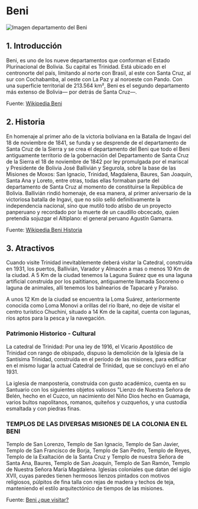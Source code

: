 # Beni 
![Imagen departamento del Beni](https://upload.wikimedia.org/wikipedia/commons/thumb/f/f9/Beni_dpto_001.png/300px-Beni_dpto_001.png)
## 1. Introducción 

Beni, es uno de los nueve departamentos que conforman el Estado Plurinacional de Bolivia. Su capital es Trinidad. Está ubicado en el centronorte del país, limitando al norte con Brasil, al este con Santa Cruz, al sur con Cochabamba, al oeste con La Paz y al noroeste con Pando. Con una superficie territorial de 213.564 km², Beni es el segundo departamento más extenso de Bolivia— por detrás de Santa Cruz—.

Fuente: [Wikipedia Beni](https://es.wikipedia.org/wiki/Departamento_de_El_Beni)

## 2. Historia
En homenaje al primer año de la victoria boliviana en la Batalla de Ingavi del 18 de noviembre de 1841, se funda y se desprende de el departamento de Santa Cruz de la Sierra y se crea el departamento del Beni que todo el Beni antiguamente territorio de la gobernación del Departamento de Santa Cruz de la Sierra el 18 de noviembre de 1842 por ley promulgada por el mariscal y Presidente de Bolivia José Ballivián y Segurola, sobre la base de las Misiones de Moxos: San Ignacio, Trinidad, Magdalena, Baures, San Joaquín, Santa Ana y Loreto, entre otras, todas ellas formaban parte del departamento de Santa Cruz al momento de constituirse la República de Bolivia. Ballivián rindió homenaje, de esa manera, al primer aniversario de la victoriosa batalla de Ingavi, que no sólo selló definitivamente la independencia nacional, sino que mutiló todo atisbo de un proyecto panperuano y recordado por la muerte de un caudillo obcecado, quien pretendía sojuzgar el Altiplano: el general peruano Agustín Gamarra.


Fuente: [Wikipedia Beni Historia](https://es.wikipedia.org/wiki/Departamento_de_El_Beni#Historia)

## 3. Atractivos

Cuando visite Trinidad inevitablemente deberá visitar la Catedral, construída en 1931, los puertos, Ballivián, Varador y Almacén a mas o menos 10 Km de la ciudad. A 5 Km de la ciudad tenemos la Laguna Suárez que es una laguna artificial construida por los paititianos, antiguamente llamada Socoreno o laguna de animales, allí tenemos los balnearios de Tapacaré y Paraíso.

A unos 12 Km de la ciudad se encuentra la Loma Suárez, anteriormente conocida como Loma Monovi a orillas del río Ibaré, no deje de visitar el centro turístico Chuchini, situado a 14 Km de la capital, cuenta con lagunas, ríos aptos para la pesca y la navegación.


### Patrimonio Historico - Cultural

La catedral de Trinidad: Por una ley de 1916, el Vicario Apostólico de Trinidad con rango de obispado, dispuso la demolición de la Iglesia de la Santísima Trinidad, construída en el período de las misiones, para edificar en el mismo lugar la actual Catedral de Trinidad, que se concluyó en el año 1931.

La iglesia de manpostería, construida con gusto académico, cuenta en su Santuario con los siguientes objetos valiosos "Lienzo de Nuestra Señora de Belén, hecho en el Cuzco, un nacimiento del Niño Dios hecho en Guamaga, varios bultos napolitanos, romanos, quiteños y cuzqueños, y una custodia esmaltada y con piedras finas.

### TEMPLOS DE LAS DIVERSAS MISIONES DE LA COLONIA EN EL BENI
Templo de San Lorenzo, Templo de San Ignacio, Templo de San Javier, Templo de San Francisco de Borja, Templo de San Pedro, Templo de Reyes, Templo de la Exaltación de la Santa Cruz y Templo de nuestra Señora de Santa Ana, Baures, Templo de San Joaquín, Templo de San Ramón, Templo de Nuestra Señora María Magdalena. Iglesias coloniales que datan del siglo XVII, cuyas paredes tienen hermosos lienzos pintados con motivos religiosos, púlpitos de fina talla con rejas de madera y techos de teja, manteniendo el estilo arquitectónico de tiempos de las misiones.

Fuente: [Beni ¿que visitar?](http://www.bolivia.com/Turismo/ciudades/beni/que_visitar.htm)
